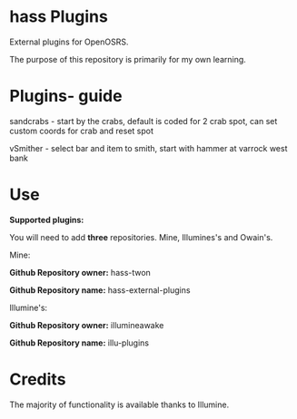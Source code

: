 # hass Plugins

External plugins for OpenOSRS.

The purpose of this repository is primarily for my own learning.

# Plugins- guide

sandcrabs - start by the crabs, default is coded for 2 crab spot, can set custom coords for crab and reset spot

vSmither - select bar and item to smith, start with hammer at varrock west bank

# Use

**Supported plugins:**

You will need to add **three** repositories. Mine, Illumines's and Owain's.

Mine:

**Github Repository owner:** hass-twon

**Github Repository name:** hass-external-plugins

Illumine's:

**Github Repository owner:** illumineawake

**Github Repository name:** illu-plugins





# Credits

The majority of functionality is available thanks to Illumine.
